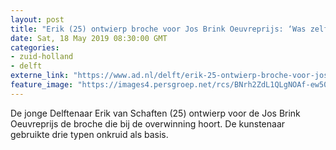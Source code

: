 ```yaml
---
layout: post
title: "Erik (25) ontwierp broche voor Jos Brink Oeuvreprijs: ‘Was zelf ook lang buitenbeentje’"
date: Sat, 18 May 2019 08:30:00 GMT
categories: 
- zuid-holland 
- delft 
externe_link: "https://www.ad.nl/delft/erik-25-ontwierp-broche-voor-jos-brink-oeuvreprijs-was-zelf-ook-lang-buitenbeentje~a7d8cac1/"
feature_image: "https://images4.persgroep.net/rcs/BNrh2ZdL1QLgNOAf-ew508T4Ue0/diocontent/147833674/_fitwidth/400/?appId=21791a8992982cd8da851550a453bd7f&quality=0.7"
---
```


De jonge Delftenaar Erik van Schaften (25) ontwierp voor de Jos Brink Oeuvreprijs de broche die bij de overwinning hoort. De kunstenaar gebruikte drie typen onkruid als basis.
